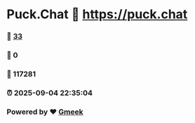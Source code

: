 # Puck.Chat :link: https://puck.chat 
### :page_facing_up: [33](https://puck.chat/tag.html) 
### :speech_balloon: 0 
### :hibiscus: 117281 
### :alarm_clock: 2025-09-04 22:35:04 
### Powered by :heart: [Gmeek](https://github.com/Meekdai/Gmeek)
